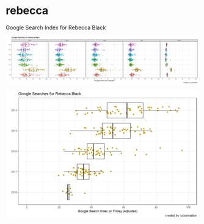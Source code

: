 # rebecca
Google Search Index for Rebecca Black

![Summary data](https://raw.githubusercontent.com/zonination/rebecca/master/black1.png)

![Friday Data](https://raw.githubusercontent.com/zonination/rebecca/master/black2.png)

